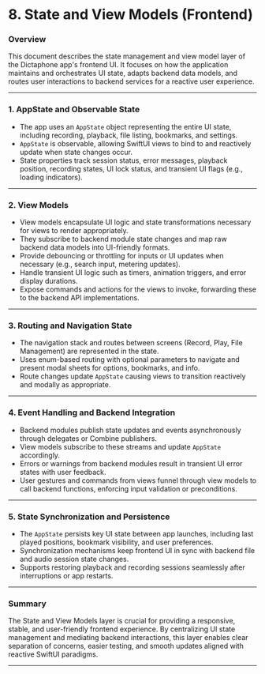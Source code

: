 # 8. State and View Models (Frontend)

### Overview

This document describes the state management and view model layer of the Dictaphone app's frontend UI. It focuses on how the application maintains and orchestrates UI state, adapts backend data models, and routes user interactions to backend services for a reactive user experience.

---

### 1. AppState and Observable State

- The app uses an `AppState` object representing the entire UI state, including recording, playback, file listing, bookmarks, and settings.
- `AppState` is observable, allowing SwiftUI views to bind to and reactively update when state changes occur.
- State properties track session status, error messages, playback position, recording states, UI lock status, and transient UI flags (e.g., loading indicators).

---

### 2. View Models

- View models encapsulate UI logic and state transformations necessary for views to render appropriately.
- They subscribe to backend module state changes and map raw backend data models into UI-friendly formats.
- Provide debouncing or throttling for inputs or UI updates when necessary (e.g., search input, metering updates).
- Handle transient UI logic such as timers, animation triggers, and error display durations.
- Expose commands and actions for the views to invoke, forwarding these to the backend API implementations.

---

### 3. Routing and Navigation State

- The navigation stack and routes between screens (Record, Play, File Management) are represented in the state.
- Uses enum-based routing with optional parameters to navigate and present modal sheets for options, bookmarks, and info.
- Route changes update `AppState` causing views to transition reactively and modally as appropriate.

---

### 4. Event Handling and Backend Integration

- Backend modules publish state updates and events asynchronously through delegates or Combine publishers.
- View models subscribe to these streams and update `AppState` accordingly.
- Errors or warnings from backend modules result in transient UI error states with user feedback.
- User gestures and commands from views funnel through view models to call backend functions, enforcing input validation or preconditions.

---

### 5. State Synchronization and Persistence

- The `AppState` persists key UI state between app launches, including last played positions, bookmark visibility, and user preferences.
- Synchronization mechanisms keep frontend UI in sync with backend file and audio session state changes.
- Supports restoring playback and recording sessions seamlessly after interruptions or app restarts.

---

### Summary

The State and View Models layer is crucial for providing a responsive, stable, and user-friendly frontend experience. By centralizing UI state management and mediating backend interactions, this layer enables clear separation of concerns, easier testing, and smooth updates aligned with reactive SwiftUI paradigms.

---